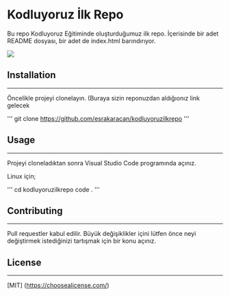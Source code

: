 # Kodluyoruz İlk Repo

Bu repo Kodluyoruz Eğitiminde oluşturduğumuz ilk repo. İçerisinde bir adet README dosyası, bir adet de index.html barındırıyor.

![](https://imgyukle.com/f/2022/11/03/JoAd46.png)


## Installation
---
Öncelikle projeyi clonelayın. (Buraya sizin reponuzdan aldığıonız link gelecek

'''
git clone https://github.com/esrakaracan/kodluyoruzilkrepo
'''


## Usage
---
Projeyi cloneladıktan sonra Visual Studio Code programında açınız.

Linux için;

'''
cd kodluyoruzilkrepo
code .
'''

## Contributing
---

Pull requestler kabul edilir. Büyük değişiklikler içini lütfen önce neyi değiştirmek istediğinizi tartışmak için bir konu açınız.


## License
---

[MIT] (https://choosealicense.com/)

